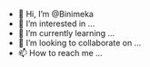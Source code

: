 - 👋 Hi, I’m @Binimeka
- 👀 I’m interested in ...
- 🌱 I’m currently learning ...
- 💞️ I’m looking to collaborate on ...
- 📫 How to reach me ...

<!---
Binimeka/Binimeka is a ✨ special ✨ repository because its `README.md` (this file) appears on your GitHub profile.
You can click the Preview link to take a look at your changes.
--->
